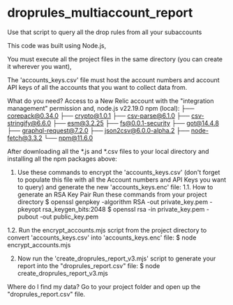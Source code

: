 # droprules_multiaccount_report
Use that script to query all the drop rules from all your subaccounts

This code was built using Node.js,

You must execute all the project files in the same directory (you can create it wherever you want),

The 'accounts_keys.csv' file must host the account numbers and account API keys of all the accounts that you want to collect data from.

What do you need? Access to a New Relic account with the "integration management" permission and,
node.js v22.19.0 npm (local):
├── corepack@0.34.0
├── crypto@1.0.1
├── csv-parse@6.1.0
├── csv-stringify@6.6.0
├── esm@3.2.25
├── fs@0.0.1-security
├── got@14.4.8
├── graphql-request@7.2.0
├── json2csv@6.0.0-alpha.2
├── node-fetch@3.3.2
└── npm@11.6.0

After downloading all the *.js and *.csv files to your local directory and installing all the npm packages above:

1. Use these commands to encrypt the 'accounts_keys.csv' (don't forget to populate this file with all the Account numbers and API Keys you want to query) and generate the new 'accounts_keys.enc' file:
1.1. How to generate an RSA Key Pair
Run these commands from your project directory
$ openssl genpkey -algorithm RSA -out private_key.pem -pkeyopt rsa_keygen_bits:2048
$ openssl rsa -in private_key.pem -pubout -out public_key.pem

1.2. Run the encrypt_accounts.mjs script from the project directory to convert 'accounts_keys.csv' into 'accounts_keys.enc' file:
$ node encrypt_accounts.mjs

2. Now run the 'create_droprules_report_v3.mjs' script to generate your report into the "droprules_report.csv" file:
$ node create_droprules_report_v3.mjs   

Where do I find my data? Go to your project folder and open up the "droprules_report.csv" file.
